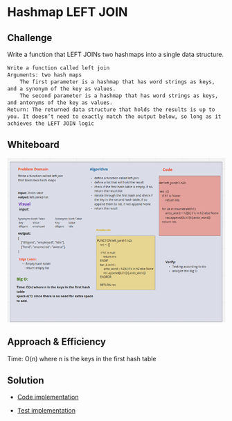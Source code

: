# Hashmap LEFT JOIN
<!-- Short summary or background information -->

## Challenge

Write a function that LEFT JOINs two hashmaps into a single data structure.

    Write a function called left join
    Arguments: two hash maps
        The first parameter is a hashmap that has word strings as keys, and a synonym of the key as values.
        The second parameter is a hashmap that has word strings as keys, and antonyms of the key as values.
    Return: The returned data structure that holds the results is up to you. It doesn’t need to exactly match the output below, so long as it achieves the LEFT JOIN logic

## Whiteboard

![Whiteboard](/code401/hashmap-left-join/left_join.png)

## Approach & Efficiency

Time: O(n) where n is the keys in the first hash table

## Solution

- [Code implementation](/code401/hashmap-left-join/hashmap_left_join/left_join.py)

- [Test implementation](/code401/hashmap-left-join/tests/test_hashmap_left_join.py)
